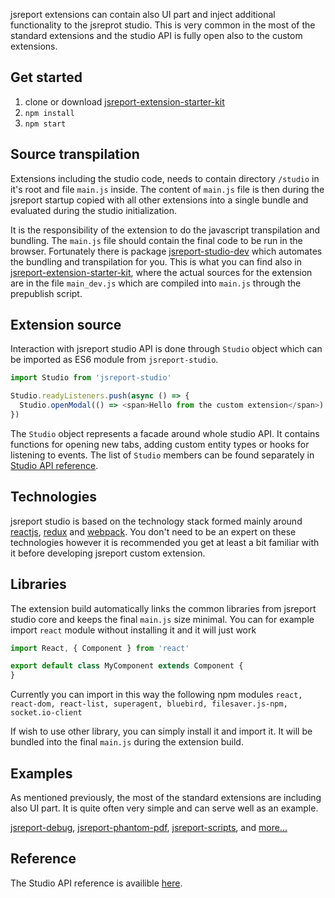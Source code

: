 ﻿jsreport extensions can contain also UI part and inject additional functionality to the jsreprot studio. This is very common in the most of the standard extensions and the studio API is fully open also to the custom extensions.

## Get started

1. clone or download [jsreport-extension-starter-kit](https://github.com/jsreport/jsreport-extension-starter-kit)
2. `npm install`
3. `npm start`

## Source transpilation

Extensions including the studio code, needs to contain directory `/studio` in it's root and file `main.js` inside. The content of `main.js` file is then during the jsreport startup copied  with all other extensions into a single bundle and evaluated during the studio initialization.

It is the responsibility of the extension to do the javascript transpilation and bundling. The `main.js` file should contain the final code to be run in the browser. Fortunately there is package [jsreport-studio-dev](https://github.com/jsreport/jsreport-studio-dev) which automates the bundling and transpilation for you. This is what you can find also in [jsreport-extension-starter-kit](https://github.com/jsreport/jsreport-extension-starter-kit), where the actual sources for the extension are in the file `main_dev.js` which are compiled into `main.js` through the prepublish script.

## Extension source

Interaction with jsreport studio API is done through `Studio` object which can be imported as ES6 module from `jsreport-studio`.
```js
import Studio from 'jsreport-studio'

Studio.readyListeners.push(async () => {
  Studio.openModal(() => <span>Hello from the custom extension</span>)
})
```

The `Studio` object represents a facade around whole studio API. It contains functions for opening new tabs, adding custom entity types or hooks for listening to events. The list of `Studio` members can be found separately in [Studio API reference](https://jsreport.net/learn/studio-api-reference).

## Technologies
jsreport studio is based on the technology stack formed mainly around [reactjs](https://reactjs.org/), [redux](https://redux.js.org/) and [webpack](https://webpack.js.org/). You don't need to be an expert on these technologies however it is recommended you get at least a bit familiar with it before developing jsreport custom extension.

## Libraries
The extension build automatically links the common libraries from jsreport studio core and keeps the final `main.js` size minimal. You can for example import `react` module without installing it and it will just work

```js
import React, { Component } from 'react'

export default class MyComponent extends Component {
}
```

Currently you can import in this way the following npm modules
`react, react-dom, react-list, superagent, bluebird, filesaver.js-npm, socket.io-client`

If wish to use other library, you can simply install it and import it. It will be bundled into the final `main.js` during the extension build.

## Examples
As mentioned previously, the most of the standard extensions are including also UI part. It is quite often very simple and can serve well as an example.

[jsreport-debug](https://github.com/jsreport/jsreport-debug), [jsreport-phantom-pdf](https://github.com/jsreport/jsreport/tree/master/packages/jsreport-phantom-pdf), [jsreport-scripts](https://github.com/jsreport/jsreport/tree/master/packages/jsreport-scripts), and [more...](https://github.com/jsreport/jsreport/tree/master/packages/jsreport-core#list-of-extensions)

## Reference

The Studio API reference is availible [here](https://jsreport.net/learn/studio-api-reference).
